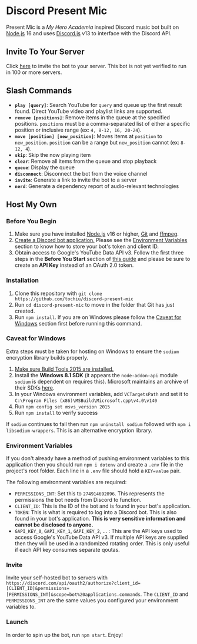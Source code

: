 # Discord Present Mic

  

Present Mic is a *My Hero Academia* inspired Discord music bot built on [Node.js](https://nodejs.org/  "Node.js Website") 16 and uses [Discord.js](https://discord.js.org/  "Discord.js Website") v13 to interface with the Discord API.

## Invite To Your Server ##

  

Click [here](https://discord.com/api/oauth2/authorize?client_id=898104335387467786&permissions=274914692096&scope=bot%20applications.commands  "Discord Invite Link") to invite the bot to your server. This bot is not yet verified to run in 100 or more servers.

## Slash Commands ##

 * **`play [query]`**: Search YouTube for `query` and queue up the first result found. Direct YouTube video and playlist links are supported.
 * **`remove [positions]`**: Remove items in the queue at the specified positions. `positions` must be a comma-separated list of either a specific position or inclusive range (ex: `4, 8-12, 16, 20-24`).
 * **`move [position] [new_position]`**: Moves items at `position` to `new_position`. `position` can be a range but `new_position` cannot (ex: `8-12, 4`).
 * **`skip`**: Skip the now playing item
 * **`clear`**: Remove all items from the queue and stop playback
 * **`queue`**: Display the queue
 * **`disconnect`**: Disconnect the bot from the voice channel
 * **`invite`**: Generate a link to invite the bot to a server
 * **`nerd`**: Generate a dependency report of audio-relevant technologies

  




  

## Host My Own ##

### Before You Begin ###
  
1. Make sure you have installed [Node.js](https://nodejs.org/  "Node.js Website") v16 or higher, [Git](https://git-scm.com/book/en/v2/Getting-Started-Installing-Git) and [ffmpeg](https://ffmpeg.org/).
2. [Create a Discord bot application.](https://discordjs.guide/preparations/setting-up-a-bot-application.html#creating-your-bot) Please see the [Environment Variables](#environment-variables) section to know how to store your  bot's token and client ID.
3. Obtain access to Google's YouTube Data API v3. Follow the first three steps in the **Before You Start** section of [this guide](https://developers.google.com/youtube/v3/getting-started) and please be sure to create an **API Key** instead of an OAuth 2.0 token.

### Installation ###

1. Clone this repository with `git clone https://github.com/tochiu/discord-present-mic`
2. Run `cd discord-present-mic` to move in the folder that Git has just created.
3. Run `npm install`. If you are on Windows please follow the [Caveat for Windows](#caveat-for-windows) section first before running this command.
 
### Caveat for Windows ###

Extra steps must be taken for hosting on Windows to ensure the `sodium` encryption library builds properly.

1. [Make sure Build Tools 2015 are installed.](https://www.microsoft.com/en-us/download/details.aspx?id=48159)
2. Install the  **Windows 8.1 SDK**  (it appears the  `node-addon-api`  module `sodium` is dependent on requires this). Microsoft maintains an archive of their SDKs  [here](https://developer.microsoft.com/en-us/windows/downloads/sdk-archive/). 
3. In your Windows environment variables, add `VCTargetsPath` and set it to `C:\Program Files (x86)\MSBuild\Microsoft.cpp\v4.0\v140`
4. Run  `npm config set msvs_version 2015`
5. Run `npm install` to verify success

If `sodium` continues to fail then run `npm uninstall sodium` followed with `npm i libsodium-wrappers`. This is an alternative encryption library.

### Environment Variables ###

If you don't already have a method of pushing environment variables to this application then you should run `npm i dotenv` and create a `.env` file in the project's root folder. Each line in a `.env` file should hold a `KEY=value` pair.

The following environment variables are required:

 * `PERMISSIONS_INT`: Set this to `274914692096`. This represents the permissions the bot needs from Discord to function.
 * `CLIENT_ID`: This is the ID of the bot and is found in your bot's application.
 * `TOKEN`: This is what is required to log into a Discord bot. This is also found in your bot's application. **This is very sensitive information and cannot be disclosed to anyone.**
 * `GAPI_KEY_0`, `GAPI_KEY_1`, `GAPI_KEY_2`, ... : This are the API keys used to access Google's YouTube Data API v3. If multiple API keys are supplied then they will be used in a randomized rotating order. This is only useful if each API key consumes separate qoutas. 
 
### Invite ###

Invite your self-hosted bot to servers with `https://discord.com/api/oauth2/authorize?client_id=[CLIENT_ID]&permissions=[PERMISSIONS_INT]&scope=bot%20applications.commands`. The `CLIENT_ID` and `PERMISSIONS_INT` are the same values you configured your environment variables to.

### Launch ###

In order to spin up the bot, run `npm start`. Enjoy!

